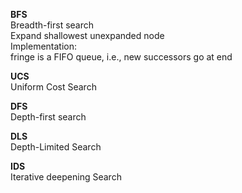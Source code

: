 **BFS**  
Breadth-first search  
Expand shallowest unexpanded node  
Implementation:  
fringe is a FIFO queue, i.e., new successors go at end  


**UCS**  
Uniform Cost Search

**DFS**  
Depth-first search 

**DLS**  
Depth-Limited Search  

**IDS**  
Iterative deepening Search     
